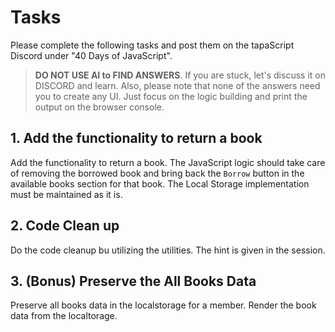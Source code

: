 # Tasks

Please complete the following tasks and post them on the tapaScript Discord under "40 Days of JavaScript".

> **DO NOT USE AI to FIND ANSWERS**. If you are stuck, let's discuss it on DISCORD and learn. Also, please note that none of the answers need you to create any UI. Just focus on the logic building and print the output on the browser console.

## 1. Add the functionality to return a book

Add the functionality to return a book. The JavaScript logic should take care of removing the borrowed book and bring back the `Borrow` button in the available books section for that book.
The Local Storage implementation must be maintained as it is.

## 2. Code Clean up

Do the code cleanup bu utilizing the utilities. The hint is given in the session.

## 3. (Bonus) Preserve the All Books Data

Preserve all books data in the localstorage for a member. Render the book data from the localtorage.
